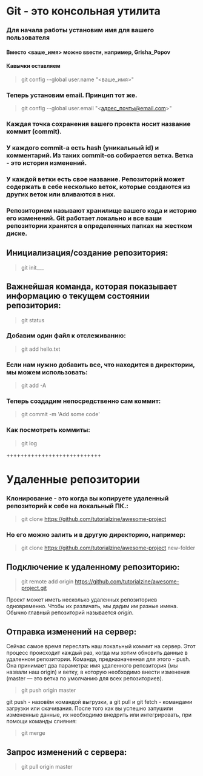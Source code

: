 # Git - это консольная утилита

### Для начала работы установим имя для вашего пользователя
#### Вместо <ваше_имя> можно ввести, например, Grisha_Popov
#### Кавычки оставляем

>git config --global user.name "<ваше_имя>"

### Теперь установим email. Принцип тот же.

>git config --global user.email "<адрес_почты@email.com>"

### Каждая точка сохранения вашего проекта носит название коммит (commit).
### У каждого commit-a есть hash (уникальный id) и комментарий. Из таких commit-ов собирается ветка. Ветка - это история изменений.
### У каждой ветки есть свое название. Репозиторий может содержать в себе несколько веток, которые создаются из других веток или вливаются в них.

### Репозиторием называют хранилище вашего кода и историю его изменений. Git работает локально и все ваши репозитории хранятся в определенных папках на жестком диске.

## Инициализация/создание репозитория:


>git init___  


## Важнейшая команда, которая показывает информацию о текущем состоянии репозитория:

>git status


 ### Добавим один файл к отслеживанию:

> git add hello.txt  
  
### Если нам нужно добавить все, что находится в директории, мы можем использовать:
  
> git add -A

### Теперь создадим непосредственно сам коммит:

>git commit -m 'Add some code'

### Как посмотреть коммиты:

>git log

+++++++++++++++++++++++++++  
  

# Удаленные репозитории

### Клонирование - это когда вы копируете удаленный репозиторий к себе на локальный ПК.:
>git clone https://github.com/tutorialzine/awesome-project


### Но его можно залить и в другую директорию, например:
>git clone https://github.com/tutorialzine/awesome-project new-folder

## Подключение к удаленному репозиторию:

>git remote add origin https://github.com/tutorialzine/awesome-project.git  

Проект может иметь несколько удаленных репозиториев одновременно. Чтобы их различать, мы дадим им разные имена. Обычно главный репозиторий называется *origin*.

## Отправка изменений на сервер:
Сейчас самое время переслать наш локальный коммит на сервер. Этот процесс происходит каждый раз, когда мы хотим обновить данные в удаленном репозитории.
Команда, предназначенная для этого - push. Она принимает два параметра: имя удаленного репозитория (мы назвали наш origin) и ветку, в которую необходимо внести изменения (master — это ветка по умолчанию для всех репозиториев).

>git push origin master

git push - назовём командой выгрузки, а git pull и git fetch - командами загрузки или скачивания. После того как вы успешно запушили измененные данные, их необходимо внедрить или интегрировать, при помощи команды слияния:
>git merge

## Запрос изменений с сервера:
>git pull origin master